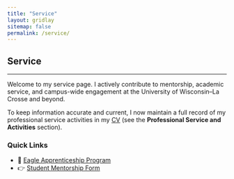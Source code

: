```yaml
---
title: "Service"
layout: gridlay
sitemap: false
permalink: /service/
---
```


## Service

---

Welcome to my service page. I actively contribute to mentorship, academic service, and campus-wide engagement at the University of Wisconsin–La Crosse and beyond. 

To keep information accurate and current, I now maintain a full record of my professional service activities in my [CV](../CV/) (see the **Professional Service and Activities** section).

### Quick Links
- 🔗 [Eagle Apprenticeship Program](https://www.uwlax.edu/urc/eagle-apprentices/)
- 👉 [Student Mentorship Form]([https://your.qualtrics.link.here](https://uwlax.ca1.qualtrics.com/jfe/form/SV_ezctoqUlMHZ5OwS))

